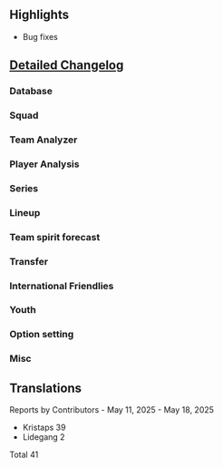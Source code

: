 ## Highlights

* Bug fixes

## [Detailed Changelog](https://github.com/ho-dev/HattrickOrganizer/issues?q=milestone%3A9.0)

### Database


### Squad


### Team Analyzer

### Player Analysis

### Series

### Lineup

### Team spirit forecast

### Transfer

### International Friendlies

### Youth

### Option setting

### Misc

## Translations

Reports by Contributors - May 11, 2025 - May 18, 2025

* Kristaps 39
* Lidegang 2

Total 41